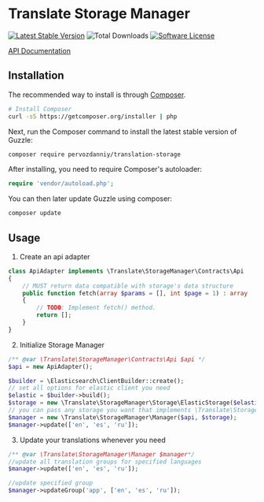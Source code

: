 Translate Storage Manager
=============================

[![Latest Stable Version](https://poser.pugx.org/pervozdanniy/translation-storage/v/stable)](https://packagist.org/packages/pervozdanniy/translation-storage)
![Total Downloads](https://poser.pugx.org/pervozdanniy/translation-storage/downloads)
[![Software License](https://img.shields.io/badge/license-MIT-brightgreen.svg?style=flat-square)](LICENSE)

[API Documentation](http://dev-api.translate.center/api-docs/)


## Installation
The recommended way to install is through
[Composer](http://getcomposer.org).

```bash
# Install Composer
curl -sS https://getcomposer.org/installer | php
```

Next, run the Composer command to install the latest stable version of Guzzle:

```bash
composer require pervozdanniy/translation-storage
```

After installing, you need to require Composer's autoloader:

```php
require 'vendor/autoload.php';
```

You can then later update Guzzle using composer:

 ```bash
composer update
 ```


## Usage

1. Create an api adapter
```php
class ApiAdapter implements \Translate\StorageManager\Contracts\Api
{
    // MUST return data compatible with storage's data structure
    public function fetch(array $params = [], int $page = 1) : array
    {
        // TODO: Implement fetch() method.
        return [];
    }
}
```

2. Initialize Storage Manager
```php
/** @var \Translate\StorageManager\Contracts\Api $api */
$api = new ApiAdapter();

$builder = \Elasticsearch\ClientBuilder::create();
// set all options for elastic client you need
$elastic = $builder->build();
$storage = new \Translate\StorageManager\Storage\ElasticStorage($elastic);
// you can pass any storage you want that implements \Translate\StorageManager\Contracts\TranslationStorage interface
$manager = new \Translate\StorageManager\Manager($api, $storage);
$manager->update(['en', 'es', 'ru']);
```

3. Update your translations whenever you need
```php
/** @var \Translate\StorageManager\Manager $manager*/
//update all translation groups for specified languages
$manager->update(['en', 'es', 'ru']);

//update specified group
$manager->updateGroup('app', ['en', 'es', 'ru']);

```